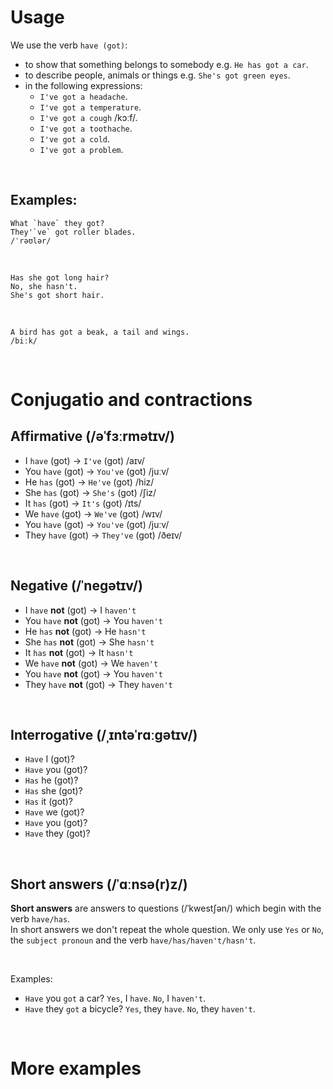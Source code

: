 # Usage
We use the verb `have (got)`:
- to show that something belongs to somebody e.g. `He has got a car`.
- to describe people, animals or things e.g. `She's got green eyes`.
- in the following expressions:
  - `I've got a headache`.
  - `I've got a temperature`.
  - `I've got a cough` /kɔːf/.
  - `I've got a toothache`.
  - `I've got a cold`.
  - `I've got a problem`.

<br>

## Examples:
```text
What `have` they got?
They'`ve` got roller blades.
/ˈrəʊlər/
```

<br>

```text
Has she got long hair?
No, she hasn't.
She's got short hair.
```

<br>

```text
A bird has got a beak, a tail and wings.
/biːk/
```

<br>

# Conjugatio and contractions
## Affirmative (/əˈfɜːrmətɪv/)
- I `have` (got) → `I've` (got) /aɪv/ 
- You `have` (got) → `You've` (got) /juːv/ 
- He `has` (got) → `He've` (got) /hiz/
- She `has` (got) → `She's` (got) /ʃiz/
- It `has` (got) → `It's` (got) /ɪts/
- We `have` (got) → `We've` (got) /wɪv/ 
- You `have` (got) → `You've` (got) /juːv/ 
- They `have` (got) → `They've` (got) /ðeɪv/ 

<br>

## Negative (/ˈneɡətɪv/)
- I `have` **not** (got) → I `haven't`
- You `have` **not** (got) → You `haven't`
- He `has` **not** (got) → He `hasn't`
- She `has` **not** (got) → She `hasn't`
- It `has` **not** (got) → It `hasn't`
- We `have` **not** (got) → We `haven't` 
- You `have` **not** (got) → You `haven't`
- They `have` **not** (got) → They `haven't`

<br>

## Interrogative (/ˌɪntəˈrɑːɡətɪv/)
- `Have` I (got)?
- `Have` you (got)?
- `Has` he (got)?
- `Has` she (got)?
- `Has` it (got)?
- `Have` we (got)?
- `Have` you (got)?
- `Have` they (got)?

<br>

## Short answers (/ˈɑːnsə(r)z/)
**Short answers** are answers to questions (/ˈkwestʃən/) which begin with the verb `have/has`.<br>
In short answers we don't repeat the whole question. We only use `Yes` or `No`, the `subject pronoun` and the verb `have/has/haven't/hasn't`.<br>

<br>

Examples:
- `Have` you `got` a car? `Yes`, I `have`. `No`, I `haven't`.
- `Have` they `got` a bicycle? `Yes`, they `have`. `No`, they `haven't`.

<br>

# More examples
